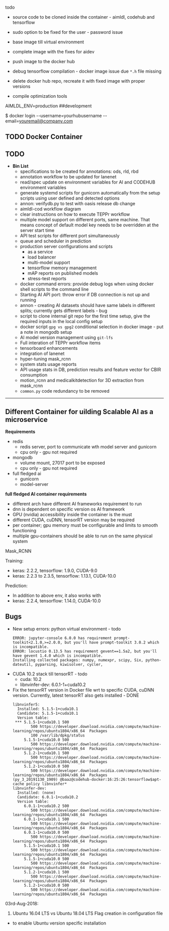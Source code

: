 todo

* source code to be cloned inside the container - aimldl, codehub and tensorflow
* sudo option to be fixed for the user - password issue
* base image till virtual environment
* complete image with the fixes for aidev
* push image to the docker hub

* debug tensorflow compilation - docker image issue due `*.h` file missing
* delete docker hub repo, recreate it with fixed image with proper versions
* compile optimization tools



AIMLDL_ENV=production ##development

$ docker login --username=yourhubusername --email=youremail@company.com


## TODO Docker Container





## TODO

* **Bin List**
  * specifications to be created for annotations: ods, rld, rbd
  * annotation workflow to be updated for lanenet
  * read/spec update on environment variables for AI and CODEHUB environment variables
  * generate systemd scripts for gunicorn automatically from the setup scripts using user defined and detected options
  *  annon: verifydb.py to test with oasis release db change
  * aimldl-cod workflow diagram
  * clear instructions on how to execute TEPPr workflow
  * multiple model support on different ports, same machine. That means concept of default model key needs to be overridden at the server start time
  * API test scripts for different port simultaneously
  * queue and scheduler in prediction
  * production server configurations and scripts
    * as a service
    * load balancer
    * multi-model support
    * tensorflow memory management
    * mAP reports on published models
    * stress-test reports
  * docker command errors: provide debug logs when using docker shell scripts to the command line
  * Starting AI API port: throw error if DB connection is not up and running
  * annon - creating AI datasets should have same labels in different splits; currently gets different labels - bug
  * script to clone internal git repo for the first time setup, give the required inputs in the local config setup
  * docker script `gpg vs gpg2` conditional selection in docker image - put a note in mongodb setup
  * AI model version management using `git-lfs`
  * Full interation of TEPPr workflow items
  * tensorboard enhancements
  * integration of lanenet
  * hyper-tuning mask_rcnn
  * system stats usage reports
  * API usage stats in DB, prediction results and feature vector for CBIR consumption
  * motion_rcnn and medicalkitdetection for 3D extraction from mask_rcnn
  * `common.py` code redundancy to be removed


---

## Different Container for uilding Scalable AI as a microservice


**Requirements**
* redis
  * redis server, port to communicate wth model server and gunicorn
  * cpu only - gpu not required
* mongodb
  * volume mount, 27017 port to be exposed
  * cpu only - gpu not required
* full fledged ai
  * gunicorn
  * model-server


**full fledged AI container requirements**
* different arch have different AI frameworks requirement to run
* dnn is dependent on specific version os AI framework
* GPU (nvidia) accessibility inside the container is the must
* different CUDA, cuDNN, tensorRT version may be required
* per container; gpu memory must be configurable and limits to smooth functioning
* multiple gpu-containers should be able to run on the same physical system


Mask_RCNN

Training:
* keras: 2.2.2, tensorflow: 1.9.0, CUDA-9.0
* keras: 2.2.3 to 2.3.5, tensorflow: 1.13.1, CUDA-10.0

Prediction:
* In addition to above env, it also works with
* keras: 2.2.4, tensorflow: 1.14.0, CUDA-10.0


## Bugs

* New setup errors: python virtual environment - todo
    ```
    ERROR: jupyter-console 6.0.0 has requirement prompt-toolkit<2.1.0,>=2.0.0, but you'll have prompt-toolkit 3.0.2 which is incompatible.
    ERROR: locustio 0.13.5 has requirement gevent==1.5a2, but you'll have gevent 1.4.0 which is incompatible.
    Installing collected packages: numpy, numexpr, scipy, Six, python-dateutil, pyparsing, kiwisolver, cycler,
    ```
* CUDA 10.2 stack till tensorRT - todo
  * cuda: 10.2
  * libnvinfer-dev: 6.0.1-1+cuda10.2
* Fix the tensorRT version in Docker file wrt to specific CUDA, cuDNN version. Currently, latest tensorRT also gets installed - DONE
    ```
    libnvinfer5:
      Installed: 5.1.5-1+cuda10.1
      Candidate: 5.1.5-1+cuda10.1
      Version table:
     *** 5.1.5-1+cuda10.1 500
            500 https://developer.download.nvidia.com/compute/machine-learning/repos/ubuntu1804/x86_64  Packages
            100 /var/lib/dpkg/status
         5.1.5-1+cuda10.0 500
            500 https://developer.download.nvidia.com/compute/machine-learning/repos/ubuntu1804/x86_64  Packages
         5.1.2-1+cuda10.1 500
            500 https://developer.download.nvidia.com/compute/machine-learning/repos/ubuntu1804/x86_64  Packages
         5.1.2-1+cuda10.0 500
            500 https://developer.download.nvidia.com/compute/machine-learning/repos/ubuntu1804/x86_64  Packages
    (py_3_20191130_1909) @baaz@codehub-docker:16:25:26:tensorflow$apt-cache policy libnvinfer*
    libnvinfer-dev:
      Installed: (none)
      Candidate: 6.0.1-1+cuda10.2
      Version table:
         6.0.1-1+cuda10.2 500
            500 https://developer.download.nvidia.com/compute/machine-learning/repos/ubuntu1804/x86_64  Packages
         6.0.1-1+cuda10.1 500
            500 https://developer.download.nvidia.com/compute/machine-learning/repos/ubuntu1804/x86_64  Packages
         6.0.1-1+cuda10.0 500
            500 https://developer.download.nvidia.com/compute/machine-learning/repos/ubuntu1804/x86_64  Packages
         5.1.5-1+cuda10.1 500
            500 https://developer.download.nvidia.com/compute/machine-learning/repos/ubuntu1804/x86_64  Packages
         5.1.5-1+cuda10.0 500
            500 https://developer.download.nvidia.com/compute/machine-learning/repos/ubuntu1804/x86_64  Packages
         5.1.2-1+cuda10.1 500
            500 https://developer.download.nvidia.com/compute/machine-learning/repos/ubuntu1804/x86_64  Packages
         5.1.2-1+cuda10.0 500
            500 https://developer.download.nvidia.com/compute/machine-learning/repos/ubuntu1804/x86_64  Packages
    ```


03rd-Aug-2018:
1. Ubuntu 16.04 LTS vs Ubuntu 18.04 LTS Flag creation in configuration file
  - to enable Ubuntu version specific installation

